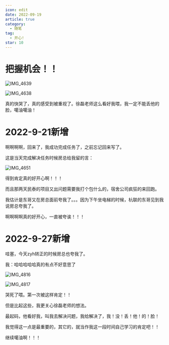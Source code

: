 ```yaml
---
icon: edit
date: 2022-09-19
article: true
category:
  - 随笔
tag:
  - 开心!
star: 10
---
```

# 把握机会！！

![IMG_4639](https://xingqiu-tuchuang-1256524210.cos.ap-shanghai.myqcloud.com/7374/IMG_4639.PNG)

![IMG_4638](https://xingqiu-tuchuang-1256524210.cos.ap-shanghai.myqcloud.com/7374/IMG_4638.PNG)

真的快哭了，真的感受到被重视了。徐磊老师这么看好我喂，我一定不能丢他的脸，噶油噶油！

# 2022-9-21新增

啊啊啊啊，回来了，我成功完成任务了，之前忘记回来写了。

这是当天完成解决任务时候房总给我留的言：

![IMG_4651](https://xingqiu-tuchuang-1256524210.cos.ap-shanghai.myqcloud.com/7374/IMG_4651.png)

得到肯定真的好开心啊！！！

而且那两天民泰的项目又出问题需要我打个包什么的，宿舍公司疯狂的来回跑。

我估计是东哥又在房总面前夸我了。。。因为下午坐电梯的时候，杭联的东哥见到我说房总夸我了。

啊啊啊啊真的好开心，一直被夸诶！！！

# 2022-9-27新增

哇塞，今天zyh转正的时候房总也夸我了。

我：哈哈哈哈哈真的有点不好意思了

![IMG_4816](https://xingqiu-tuchuang-1256524210.cos.ap-shanghai.myqcloud.com/7374/IMG_4816.png)

![IMG_4817](https://xingqiu-tuchuang-1256524210.cos.ap-shanghai.myqcloud.com/7374/IMG_4817.png)

哭死了喂。第一次被这样肯定！！

但是比起这些，我更关心徐磊老师的想法。

最起码，他看好我，叫我去解决问题，我给解决了，我！没！丢！他！的！脸！

我觉得这一点是最重要的，其它的，就当作我这一段时间自己学习的肯定吧！！

继续噶油啊！！！

